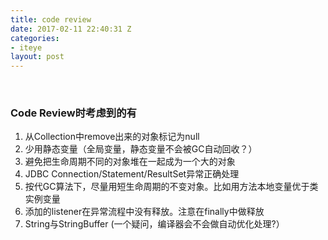```yaml
---
title: code review
date: 2017-02-11 22:40:31 Z
categories:
- iteye
layout: post
---
```


 
### Code Review时考虑到的有
1. 从Collection中remove出来的对象标记为null
1. 少用静态变量（全局变量，静态变量不会被GC自动回收？）     
1. 避免把生命周期不同的对象堆在一起成为一个大的对象     
1. JDBC Connection/Statement/ResultSet异常正确处理
1. 按代GC算法下，尽量用短生命周期的不变对象。比如用方法本地变量优于类实例变量
1. 添加的listener在异常流程中没有释放。注意在finally中做释放    
1. String与StringBuffer (一个疑问，编译器会不会做自动优化处理?）